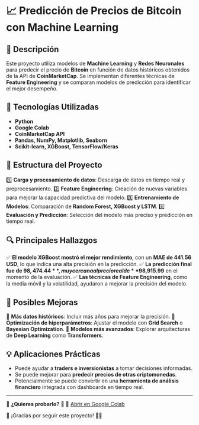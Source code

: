 # 📈 Predicción de Precios de Bitcoin con Machine Learning

## 📌 Descripción
Este proyecto utiliza modelos de **Machine Learning** y **Redes Neuronales** para predecir el precio de **Bitcoin** en función de datos históricos obtenidos de la API de **CoinMarketCap**. Se implementan diferentes técnicas de **Feature Engineering** y se comparan modelos de predicción para identificar el mejor desempeño.

## 🚀 Tecnologías Utilizadas
- **Python**
- **Google Colab**
- **CoinMarketCap API**
- **Pandas, NumPy, Matplotlib, Seaborn**
- **Scikit-learn, XGBoost, TensorFlow/Keras**

## 📂 Estructura del Proyecto

1️⃣ **Carga y procesamiento de datos**: Descarga de datos en tiempo real y preprocesamiento.
2️⃣ **Feature Engineering**: Creación de nuevas variables para mejorar la capacidad predictiva del modelo.
3️⃣ **Entrenamiento de Modelos**: Comparación de **Random Forest, XGBoost y LSTM**.
4️⃣ **Evaluación y Predicción**: Selección del modelo más preciso y predicción en tiempo real.

## 🔍 Principales Hallazgos
✅ **El modelo XGBoost mostró el mejor rendimiento**, con un **MAE de 441.56 USD**, lo que indica una alta precisión en la predicción.
✅ **La predicción final fue de $98,474.44**, muy cercana al precio real de **$98,915.99** en el momento de la evaluación.
✅ **Las técnicas de Feature Engineering**, como la media móvil y la volatilidad, ayudaron a mejorar la precisión del modelo.

## 🔧 Posibles Mejoras
🔹 **Más datos históricos**: Incluir más años para mejorar la precisión.
🔹 **Optimización de hiperparámetros**: Ajustar el modelo con **Grid Search** o **Bayesian Optimization**.
🔹 **Modelos más avanzados**: Explorar arquitecturas de **Deep Learning** como **Transformers**.

## 💡 Aplicaciones Prácticas
- Puede ayudar a **traders e inversionistas** a tomar decisiones informadas.
- Se puede mejorar para **predecir precios de otras criptomonedas**.
- Potencialmente se puede convertir en una **herramienta de análisis financiero** integrada con dashboards en tiempo real.

---
📌 **¿Quieres probarlo?** 📌
🔗 [Abrir en Google Colab](https://colab.research.google.com/github/cddogaru/Inteligencia-Artificial---Proyecto-Final/blob/main/Prediccion_BTC_con_Machine_Learning.ipynb)

📢 ¡Gracias por seguir este proyecto! 🎉🚀
